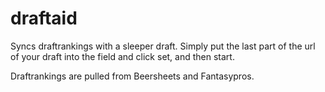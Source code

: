# draftaid
Syncs draftrankings with a sleeper draft. Simply put the last part of the url of your draft into the field and click set, and then start.

Draftrankings are pulled from Beersheets and Fantasypros.
